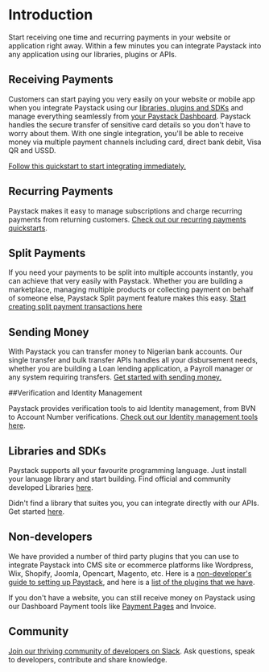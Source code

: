 # Introduction

Start receiving one time and recurring payments in your website or application right away. Within a few minutes you can integrate Paystack into any application using our libraries, plugins or APIs. 

## Receiving Payments

Customers can start paying you very easily on your website or mobile app when you integrate Paystack using our [libraries, plugins and SDKs](https://developers.paystack.co/docs/libraries-and-plugins) and manage everything seamlessly from [your Paystack Dashboard](https://dashboard.paystack.com). Paystack handles the secure transfer of sensitive card details so you don't have to worry about them. With one single integration, you'll be able to receive money via multiple payment channels including card, direct bank debit, Visa QR and USSD. 

[Follow this quickstart to start integrating immediately.](https://developers.paystack.co/v2.0/docs/quickstart)

## Recurring Payments

Paystack makes it easy to manage subscriptions and charge recurring payments from returning customers. [Check out our recurring payments quickstarts](https://developers.paystack.co/v2.0/docs/recurring-debits).

## Split Payments

If you need your payments to be split into multiple accounts instantly, you can achieve that very easily with Paystack. Whether you are building a marketplace, managing multiple products or collecting payment on behalf of someone else, Paystack Split payment feature makes this easy. [Start creating split payment transactions here](https://developers.paystack.co/v2.0/docs/split-payments)

## Sending Money

With Paystack you can transfer money to Nigerian bank accounts. Our single transfer and bulk transfer APIs handles all your disbursement needs, whether you are building a Loan lending application, a Payroll manager or any system requiring transfers. [Get started with sending money.](https://developers.paystack.co/v2.0/docs/funds-transfers)

##Verification and Identity Management

Paystack provides verification tools to aid Identity management, from BVN to Account Number verifications. [Check out our Identity management tools here](https://developers.paystack.co/docs/verification).

## Libraries and SDKs

Paystack supports all your favourite programming language. Just install your lanuage library and start building. Find official and community developed Libraries [here](https://developers.paystack.co/v2.0/docs/libraries-and-plugins).

Didn't find a library that suites you, you can integrate directly with our APIs. Get started [here](https://developers.paystack.co/v2.0/reference).

## Non-developers

We have provided a number of third party plugins that you can use to integrate Paystack into CMS site or ecommerce platforms like Wordpress, Wix, Shopify, Joomla, Opencart, Magento, etc. Here is a [non-developer's guide to setting up Paystack](https://paystack.helpscoutdocs.com/category/11-setting-up-paystack), and here is a [list of the plugins that we have](https://developers.paystack.co/v2.0/docs/plugins).

If you don't have a website, you can still receive money on Paystack using our Dashboard Payment tools like [Payment Pages](https://paystack.helpscoutdocs.com/article/51-paystack-payment-pages) and Invoice.

## Community

[Join our thriving community of developers on Slack](http://slack.paystack.com/). Ask questions, speak to developers, contribute and share knowledge.